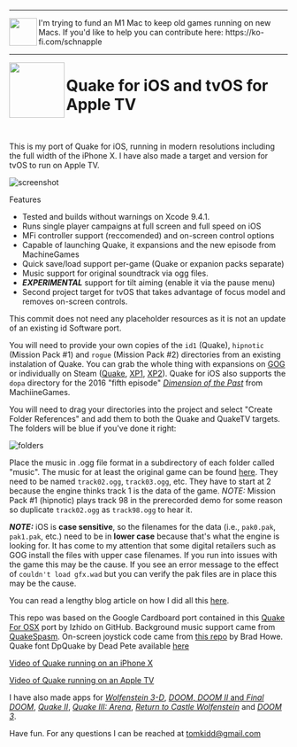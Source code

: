 <hr>
<img align="left" width="50" height="50" src="https://schnapple.com/wp-content/uploads/2021/05/m1_small.jpg">
I'm trying to fund an M1 Mac to keep old games running on new Macs. If you'd like to help you can contribute here: https://ko-fi.com/schnapple
<hr>
<img align="left" width="100" height="100" src="https://raw.githubusercontent.com/tomkidd/Quake-iOS/master/icon_quake.png">  

#  Quake for iOS and tvOS for Apple TV

&nbsp;

This is my port of Quake for iOS, running in modern resolutions including the full width of the iPhone X. I have also made a target and version for tvOS to run on Apple TV.

![screenshot](https://raw.githubusercontent.com/tomkidd/Quake-iOS/master/ss_quake.png)

Features

- Tested and builds without warnings on Xcode 9.4.1.
- Runs single player campaigns at full screen and full speed on iOS
- MFi controller support (reccomended) and on-screen control options
- Capable of launching Quake, it expansions and the new episode from MachineGames
- Quick save/load support per-game (Quake or expanion packs separate)
- Music support for original soundtrack via ogg files.
- ***EXPERIMENTAL*** support for tilt aiming (enable it via the pause menu)
- Second project target for tvOS that takes advantage of focus model and removes on-screen controls.

This commit does not need any placeholder resources as it is not an update of an existing id Software port. 

You will need to provide your own copies of the `id1` (Quake), `hipnotic` (Mission Pack #1) and `rogue` (Mission Pack #2) directories from an existing instalation of Quake. You can grab the whole thing with expansions on [GOG](https://www.gog.com/game/quake_the_offering) or individually on Steam ([Quake](https://store.steampowered.com/app/2310/QUAKE/), [XP1](https://store.steampowered.com/app/9040/QUAKE_Mission_Pack_1_Scourge_of_Armagon/), [XP2](https://store.steampowered.com/app/9030/QUAKE_Mission_Pack_2_Dissolution_of_Eternity/)). Quake for iOS also supports the `dopa` directory for the 2016 "fifth episode" [*Dimension of the Past*](http://quake.wikia.com/wiki/Episode_5:_Dimension_of_the_Past) from MachiineGames.

You will need to drag your directories into the project and select "Create Folder References" and add them to both the Quake and QuakeTV targets. The folders will be blue if you've done it right:

![folders](https://raw.githubusercontent.com/tomkidd/Quake-iOS/master/folders.png)

Place the music in .ogg file format in a subdirectory of each folder called "music". The music for at least the original game can be found [here](https://www.moddb.com/games/quake/downloads/ultimate-quake-patch-v1-11). They need to be named `track02.ogg`, `track03.ogg`, etc. They have to start at 2 because the engine thinks track 1 is the data of the game. *NOTE:* Mission Pack #1 (hipnotic) plays track 98 in the prerecorded demo for some reason so duplicate `track02.ogg` as `track98.ogg` to hear it. 

***NOTE:*** iOS is **case sensitive**, so the filenames for the data (i.e., `pak0.pak`, `pak1.pak`, etc.) need to be in **lower case** because that's what the engine is looking for. It has come to my attention that some digital retailers such as GOG install the files with upper case filenames. If you run into issues with the game this may be the cause. If you see an error message to the effect of `couldn't load gfx.wad` but you can verify the pak files are in place this may be the cause.

You can read a lengthy blog article on how I did all this [here](http://schnapple.com/quake-for-ios-and-tvos-for-apple-tv/).

This repo was based on the Google Cardboard port contained in this [Quake For OSX](https://github.com/Izhido/Quake_For_OSX) port by Izhido on GitHub. Background music support came from [QuakeSpasm](http://quakespasm.sourceforge.net/). On-screen joystick code came from [this repo](https://github.com/bradhowes/Joystick) by Brad Howe. Quake font DpQuake by Dead Pete available [here](https://www.dafont.com/quake.font)

[Video of Quake running on an iPhone X](https://www.youtube.com/watch?v=5awJDcu-cAs)

[Video of Quake running on an Apple TV](https://www.youtube.com/watch?v=jC_qnGjzO7s)

I have also made apps for [*Wolfenstein 3-D*](https://github.com/tomkidd/Wolf3D-iOS), [*DOOM*, *DOOM II* and *Final DOOM*](https://github.com/tomkidd/DOOM-iOS), [*Quake II*](https://github.com/tomkidd/Quake2-iOS), [*Quake III: Arena*](https://github.com/tomkidd/Quake3-iOS), [*Return to Castle Wolfenstein*](https://github.com/tomkidd/RTCW-iOS) and [*DOOM 3*](https://github.com/tomkidd/DOOM3-iOS).

Have fun. For any questions I can be reached at tomkidd@gmail.com
